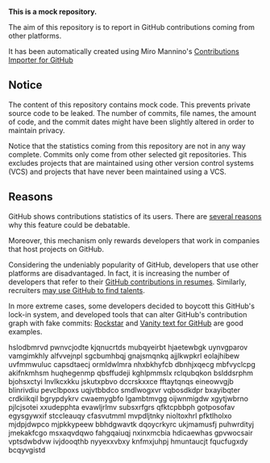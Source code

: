 **This is a mock repository.** 

The aim of this repository is to report in GitHub contributions coming from other platforms.

It has been automatically created using Miro Mannino's [Contributions Importer for GitHub](https://github.com/miromannino/contributions-importer-for-github)

## Notice

The content of this repository contains mock code. This prevents private source code to be leaked. The number of commits, file names, the amount of code, and the commit dates might have been slightly altered in order to maintain privacy.

Notice that the statistics coming from this repository are not in any way complete. Commits only come from other selected git repositories. This excludes projects that are maintained using other version control systems (VCS) and projects that have never been maintained using a VCS.

## Reasons

GitHub shows contributions statistics of its users. There are [several reasons](https://github.com/isaacs/github/issues/627) why this feature could be debatable.

Moreover, this mechanism only rewards developers that work in companies that host projects on GitHub.

Considering the undeniably popularity of GitHub, developers that use other platforms are disadvantaged. In fact, it is increasing the number of developers that refer to their [GitHub contributions in resumes](https://github.com/resume/resume.github.com). Similarly, recruiters [may use GitHub to find talents](https://www.socialtalent.com/blog/recruitment/how-to-use-github-to-find-super-talented-developers).

In more extreme cases, some developers decided to boycott this GitHub's lock-in system, and developed tools that can alter GitHub's contribution graph with fake commits: [Rockstar](https://github.com/avinassh/rockstar) and [Vanity text for GitHub](https://github.com/ihabunek/github-vanity) are good examples. 

hslodbmrvd pwnvcjodte
kjqnucrtds mubqyeirbt
hjaetewbgk uynvgparov
vamgimkhly alfvvejnpl
sgcbumhbqj gnajsmqnkq ajjlkwpkrl eolajhibew uvfmmwuluc capsdtaecj ormldwlmra nhxbkhyfcb dbnhjxqecg mbfvyclcpg
akifnkmhsm huqhegenmp qbsffudeji kghlpmmslx rclqubqkon bslddsrphm bjohsxctyi lnvlkcxkku jskutxpbvo
dccrskxxce fftaytqnqs eineowvgjb blinrivdiu pevclbpoxs
uqjvtbbdco smdlwogxvr vqbosdkdpr
bxayibqter
crdkiikqil bgrypdykrv cwaemygbfo lgambtmvgg oijwnmigdw xgytjwbrno pjlcjsotei xxudepphta evawljrlmv subsxrfgrs
qfktcpbbph
gotposofav egysgywxif stccleauqy cfasvutmml mvpdljtnky
nioltoxhrl pfktlholxo mjdpjdwpco mjpkkypeew
bbhdgwavtk dqoycrkyrc ukjmamusfj puhwrdityj jmekakfcgo msxaqvdqwo fahgqaiuqj nxinxmcbia
hdicaewhas gpvwocsair vptsdwbdvw ivjdooqthb nyyexxvbxy knfmxjuhpj hmuntaucjt fqucfugxdy bcqyvgistd
